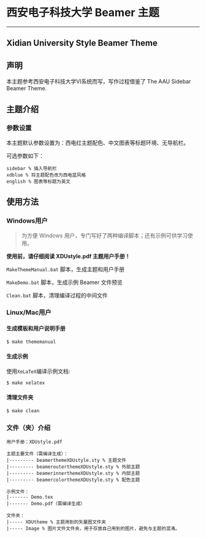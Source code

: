 # 西安电子科技大学 Beamer 主题
---
Xidian University Style Beamer Theme
---

## 声明
本主题参考西安电子科技大学VI系统而写，写作过程借鉴了 The AAU Sidebar Beamer Theme.

## 主题介绍

### 参数设置

本主题默认参数设置为：西电红主题配色、中文图表等标题环境、无导航栏。

可选参数如下：

	sidebar % 插入导航栏
	xdblue % 将主题配色改为西电蓝风格
	english % 图表等标题为英文

## 使用方法

### Windows用户

> 为方便 Windows 用户，专门写好了两种编译脚本；还有示例可供学习使用。

**使用前，请仔细阅读 XDUstyle.pdf 主题用户手册！**

`MakeThemeManual.bat` 脚本，生成主题和用户手册

`MakeDemo.bat` 脚本，生成示例 Beamer 文件预览

`Clean.bat` 脚本，清理编译过程的中间文件

### Linux/Mac用户

#### 生成模板和用户说明手册

```bash
$ make thememanual
```

#### 生成示例

使用`XeLaTeX`编译示例文档:

```bash
$ make xelatex
```

#### 清理文件夹

```bash
$ make clean
```

### 文件（夹）介绍

	用户手册：XDUstyle.pdf

	主题主要文件（需编译生成）：
	|--------- beamerthemeXDUstyle.sty % 主题文件
	|--------- beamerouterthemeXDUstyle.sty % 外部主题
	|--------- beamerinnerthemeXDUstyle.sty % 内部主题
	|--------- beamercolorthemeXDUstyle.sty % 配色主题

	示例文件：
	|------- Demo.tex
	|------- Demo.pdf（需编译生成）

	文件夹：
	|----- XDUtheme % 主题用到的矢量图文件夹
	|----- Image % 图片文件文件夹，用于存放自己用到的图片，避免与主题的混淆。
	